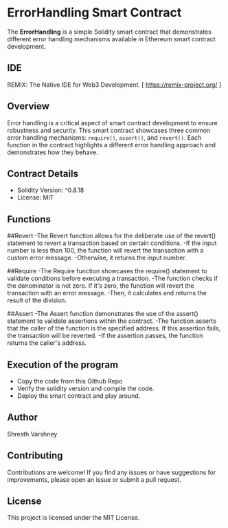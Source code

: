 # ErrorHandling Smart Contract

The **ErrorHandling** is a simple Solidity smart contract that demonstrates different error handling mechanisms available in Ethereum smart contract development.

## IDE
REMIX: The Native IDE for Web3 Development. [ https://remix-project.org/ ]

## Overview

Error handling is a critical aspect of smart contract development to ensure robustness and security. This smart contract showcases three common error handling mechanisms: `require()`, `assert()`, and `revert()`. Each function in the contract highlights a different error handling approach and demonstrates how they behave.

## Contract Details

- Solidity Version: ^0.8.18
- License: MIT

## Functions

##Revert
-The Revert function allows for the deliberate use of the revert() statement to revert a transaction based on certain conditions.
-If the input number is less than 100, the function will revert the transaction with a custom error message.
-Otherwise, it returns the input number.

##Require
-The Require function showcases the require() statement to validate conditions before executing a transaction.
-The function checks if the denominator is not zero. If it's zero, the function will revert the transaction with an error message.
-Then, it calculates and returns the result of the division.

##Assert
-The Assert function demonstrates the use of the assert() statement to validate assertions within the contract.
-The function asserts that the caller of the function is the specified address. If this assertion fails, the transaction will be reverted.
-If the assertion passes, the function returns the caller's address.

## Execution of the program
- Copy the code from this Github Repo
- Verify the solidity version and compile the code.
- Deploy the smart contract and play around.

## Author
Shresth Varshney

## Contributing
Contributions are welcome! If you find any issues or have suggestions for improvements, please open an issue or submit a pull request.

## License

This project is licensed under the MIT License. 
